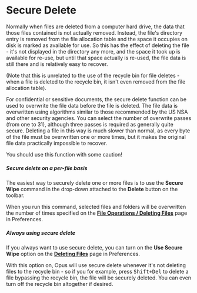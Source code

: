 # Secure Delete

Normally when files are deleted from a computer hard drive, the data that those files contained is not actually removed. Instead, the file's directory entry is removed from the file allocation table and the space it occupies on disk is marked as available for use. So this has the effect of deleting the file - it's not displayed in the directory any more, and the space it took up is available for re-use, but until that space actually is re-used, the file data is still there and is relatively easy to recover.

(Note that this is unrelated to the use of the recycle bin for file deletes - when a file is deleted to the recycle bin, it isn't even removed from the file allocation table).

For confidential or sensitive documents, the secure delete function can be used to overwrite the file data before the file is deleted. The file data is overwritten using algorithms similar to those recommended by the US NSA and other security agencies. You can select the number of overwrite passes (from one to 31), although three passes is required as generally quite secure. Deleting a file in this way is much slower than normal, as every byte of the file must be overwritten one or more times, but it makes the original file data practically impossible to recover.

You should use this function with some caution!

##### Secure delete on a per-file basis

The easiest way to securely delete one or more files is to use the **Secure Wipe** command in the drop-down attached to the **Delete** button on the toolbar.

When you run this command, selected files and folders will be overwritten the number of times specified on the **[File Operations / Deleting Files](/Manual/preferences/preferences_categories/file_operations/deleting_files.md)** page in Preferences.

##### Always using secure delete

If you always want to use secure delete, you can turn on the **Use Secure Wipe** option on the **[Deleting Files](/Manual/preferences/preferences_categories/file_operations/deleting_files.md)** page in Preferences.

With this option on, Opus will use secure delete whenever it's not deleting files to the recycle bin - so if you for example, press <kbd>Shift+Del</kbd> to delete a file bypassing the recycle bin, the file will be securely deleted. You can even turn off the recycle bin altogether if desired.
